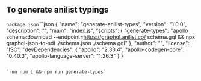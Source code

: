 ## To generate anilist typings

`package.json`
``json
{
  "name": "generate-anilist-types",
  "version": "1.0.0",
  "description": "",
  "main": "index.js",
  "scripts": {
    "generate-types": "apollo schema:download --endpoint=https://graphql.anilist.co/ schema.gql && npx graphql-json-to-sdl ./schema.json ./schema.gql"
  },
  "author": "",
  "license": "ISC",
  "devDependencies": {
    "apollo": "2.33.4",
    "apollo-codegen-core": "0.40.3",
    "apollo-language-server": "1.26.3"
  }
}
```

`run npm i && npm run generate-types`
